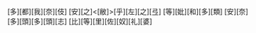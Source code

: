 [多][都][我][奈][伎] [安][之]<[敝]>[乎][左][之][弖] [等][妣][和][多][類] [安][奈][多][頭][多][頭][志] [比][等][里][佐][奴][礼][婆]
